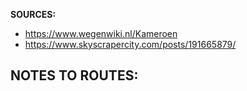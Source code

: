 ﻿**SOURCES:**
- https://www.wegenwiki.nl/Kameroen
- https://www.skyscrapercity.com/posts/191665879/

**NOTES TO ROUTES:**
- 